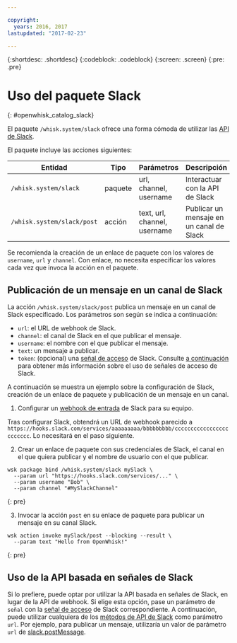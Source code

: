 ```yaml
---

copyright:
  years: 2016, 2017
lastupdated: "2017-02-23"

---
```


{:shortdesc: .shortdesc}
{:codeblock: .codeblock}
{:screen: .screen}
{:pre: .pre}

# Uso del paquete Slack
{: #openwhisk_catalog_slack}

El paquete `/whisk.system/slack` ofrece una forma cómoda de utilizar las [API de Slack](https://api.slack.com/).

El paquete incluye las acciones siguientes:

| Entidad | Tipo | Parámetros | Descripción |
| --- | --- | --- | --- |
| `/whisk.system/slack` | paquete | url, channel, username | Interactuar con la API de Slack |
| `/whisk.system/slack/post` | acción | text, url, channel, username | Publicar un mensaje en un canal de Slack |

Se recomienda la creación de un enlace de paquete con los valores de `username`, `url` y `channel`. Con enlace, no necesita especificar los valores cada vez que invoca la acción en el paquete.

## Publicación de un mensaje en un canal de Slack

La acción `/whisk.system/slack/post` publica un mensaje en un canal de Slack especificado. Los parámetros son según se indica a continuación:

- `url`: el URL de webhook de Slack.
- `channel`: el canal de Slack en el que publicar el mensaje.
- `username`: el nombre con el que publicar el mensaje.
- `text`: un mensaje a publicar.
- `token`: (opcional) una [señal de acceso](https://api.slack.com/tokens) de Slack. Consulte [a continuación](./catalog.md#using-the-slack-token-based-api) para obtener más información sobre el uso de señales de acceso de Slack.

A continuación se muestra un ejemplo sobre la configuración de Slack, creación de un enlace de paquete y publicación de un mensaje en un canal.

1. Configurar un [webhook de entrada](https://api.slack.com/incoming-webhooks) de Slack para su equipo.
  
  Tras configurar Slack, obtendrá un URL de webhook parecido a
`https://hooks.slack.com/services/aaaaaaaaa/bbbbbbbbb/cccccccccccccccccccccccc`. Lo necesitará en el paso siguiente.
  
2. Crear un enlace de paquete con sus credenciales de Slack, el canal en el que quiera publicar y el nombre de usuario con el que publicar.
  
  ```
  wsk package bind /whisk.system/slack mySlack \
    --param url "https://hooks.slack.com/services/..." \
    --param username "Bob" \
    --param channel "#MySlackChannel"
  ```
  {: pre}
  
3. Invocar la acción `post` en su enlace de paquete para publicar un mensaje en su canal Slack.
  
  ```
  wsk action invoke mySlack/post --blocking --result \
    --param text "Hello from OpenWhisk!"
  ```
  {: pre}
  

## Uso de la API basada en señales de Slack

Si lo prefiere, puede optar por utilizar la API basada en señales de Slack, en lugar de la API de webhook. Si elige esta opción, pase un parámetro de `señal` con la [señal de acceso](https://api.slack.com/tokens) de Slack correspondiente. A continuación, puede utilizar cualquiera de los [métodos de API de Slack](https://api.slack.com/methods) como parámetro `url`. Por ejemplo, para publicar un mensaje, utilizaría un valor de parámetro `url` de [slack.postMessage](https://api.slack.com/methods/chat.postMessage).
